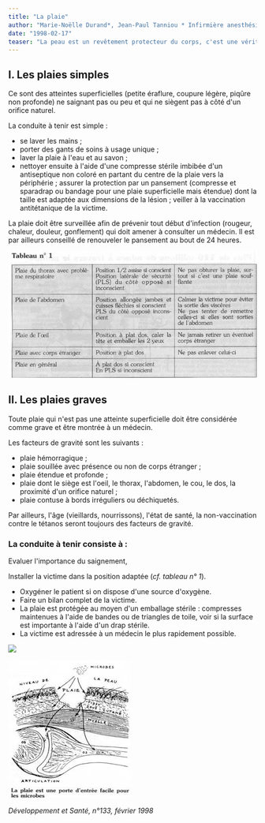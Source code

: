 ```yaml
---
title: "La plaie"
author: "Marie-Noëlle Durand*, Jean-Paul Tanniou * Infirmière anesthésiste, SAMU, Hôpital Avicenne, Bobigny."
date: "1998-02-17"
teaser: "La peau est un revêtement protecteur du corps, c'est une véritable enveloppe. Celle-ci, fragile, est souvent endommagée par les actes de la vie courante. Ces atteintes peuvent revêtir des aspects différents et présenter ou non des facteurs de gravité, mais il faudra toujours redouter le tétanos. On distingue les plaies simples et les plaies graves."
---
```


## I. Les plaies simples

Ce sont des atteintes superficielles (petite éraflure, coupure légère, piqûre non profonde) ne saignant pas ou peu et qui ne siègent pas à côté d'un orifice naturel.

La conduite à tenir est simple :

*   se laver les mains ;
*   porter des gants de soins à usage unique ;
*   laver la plaie à l'eau et au savon ;
*   nettoyer ensuite à l'aide d'une compresse stérile imbibée d'un antiseptique non coloré en partant du centre de la plaie vers la périphérie ; assurer la protection par un pansement (compresse et sparadrap ou bandage pour une plaie superficielle mais étendue) dont la taille est adaptée aux dimensions de la lésion ; veiller à la vaccination antitétanique de la victime.

La plaie doit être surveillée afin de prévenir tout début d'infection (rougeur, chaleur, douleur, gonflement) qui doit amener à consulter un médecin. Il est par ailleurs conseillé de renouveler le pansement au bout de 24 heures.

![](i771-1.jpg)


## II. Les plaies graves

Toute plaie qui n'est pas une atteinte superficielle doit être considérée comme grave et être montrée à un médecin.

Les facteurs de gravité sont les suivants :

*   plaie hémorragique ;
*   plaie souillée avec présence ou non de corps étranger ;
*   plaie étendue et profonde ;
*   plaie dont le siège est l'oeil, le thorax, l'abdomen, le cou, le dos, la proximité d'un orifice naturel ;
*   plaie contuse à bords irréguliers ou déchiquetés.

Par ailleurs, l'âge (vieillards, nourrissons), l'état de santé, la non-vaccination contre le tétanos seront toujours des facteurs de gravité.

### La conduite à tenir consiste à :

Evaluer l'importance du saignement,

Installer la victime dans la position adaptée (_cf. tableau n° 1_).

*   Oxygéner le patient si on dispose d'une source d'oxygène.
*   Faire un bilan complet de la victime.
*   La plaie est protégée au moyen d'un emballage stérile : compresses maintenues à l'aide de bandes ou de triangles de toile, voir si la surface est importante à l'aide d'un drap stérile.
*   La victime est adressée à un médecin le plus rapidement possible.

![](i771-2.jpg)


![](image004-plaie-n133.jpg)


_Développement et Santé, n°133, février 1998_